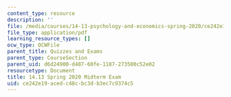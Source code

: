 ```yaml
---
content_type: resource
description: ''
file: /media/courses/14-13-psychology-and-economics-spring-2020/ce242e19acedc48cbc3db3ec7c9374c5_MIT14-13s20_midterm.pdf
file_type: application/pdf
learning_resource_types: []
ocw_type: OCWFile
parent_title: Quizzes and Exams
parent_type: CourseSection
parent_uid: d6d24900-d487-60fe-1187-273500c52e02
resourcetype: Document
title: 14.13 Spring 2020 Midterm Exam
uid: ce242e19-aced-c48c-bc3d-b3ec7c9374c5
---
```

